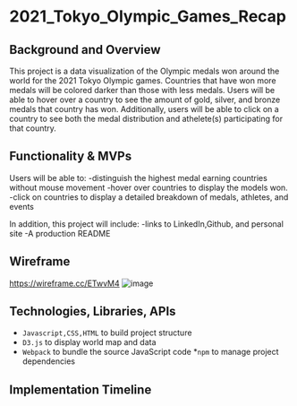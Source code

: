 # 2021_Tokyo_Olympic_Games_Recap

## Background and Overview

This project is a data visualization of the Olympic medals won around the world for the 2021 Tokyo Olympic games. Countries that have won more medals will be colored darker than those with less medals. Users will be able to hover over a country to see the amount of gold, silver, and bronze medals that country has won. Additionally, users will be able to click on a country to see both the medal distribution and athelete(s) participating for that country.

## Functionality & MVPs
Users will be able to:
-distinguish the highest medal earning countries without mouse movement
-hover over countries to display the models won.
-click on countries to display a detailed breakdown of medals, athletes, and events

In addition, this project will include:
-links to LinkedIn,Github, and personal site
-A production README

## Wireframe
https://wireframe.cc/ETwvM4
![image](https://user-images.githubusercontent.com/39417343/136480386-5cf9cdfb-3e61-41e7-9495-88b4c11ba9cd.png)

## Technologies, Libraries, APIs
* `Javascript,CSS,HTML` to build project structure
* `D3.js` to display world map and data
* `Webpack` to bundle the source JavaScript code
*`npm` to manage project dependencies

## Implementation Timeline
